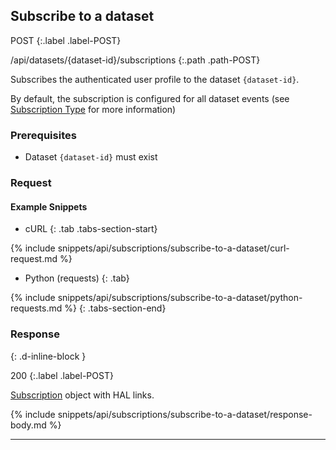 ## Subscribe to a dataset

POST
{:.label .label-POST}

/api/datasets/{dataset-id}/subscriptions
{:.path .path-POST}

Subscribes the authenticated user profile to the dataset `{dataset-id}`.

By default, the subscription is configured for all dataset events (see [Subscription Type](#subscription-type) for more information)

### Prerequisites
- Dataset `{dataset-id}` must exist

### Request
#### Example Snippets
- cURL
{: .tab .tabs-section-start}

{% include snippets/api/subscriptions/subscribe-to-a-dataset/curl-request.md %}

- Python (requests)
{: .tab}

{% include snippets/api/subscriptions/subscribe-to-a-dataset/python-requests.md %}
{: .tabs-section-end}

### Response
{: .d-inline-block }

200
{:.label .label-POST}

[Subscription](#subscription) object with HAL links.

{% include snippets/api/subscriptions/subscribe-to-a-dataset/response-body.md %}

---
